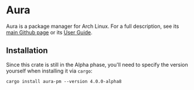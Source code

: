 # Aura

Aura is a package manager for Arch Linux. For a full description, see its [main
Github page](https://github.com/fosskers/aura) or its [User
Guide](https://fosskers.github.io/aura/).

## Installation

Since this crate is still in the Alpha phase, you'll need to specify the version
yourself when installing it via `cargo`:

```
cargo install aura-pm --version 4.0.0-alpha8
```
